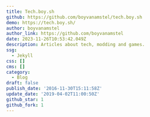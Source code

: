 ```yaml
---
title: Tech.boy.sh
github: https://github.com/boyvanamstel/tech.boy.sh
demo: https://tech.boy.sh/
author: boyvanamstel
author_link: https://github.com/boyvanamstel
date: 2023-11-26T10:53:42.049Z
description: Articles about tech, modding and games.
ssg:
  - Jekyll
css: []
cms: []
category:
  - Blog
draft: false
publish_date: '2016-11-30T15:11:58Z'
update_date: '2019-04-02T11:00:50Z'
github_star: 1
github_fork: 1
---
```

